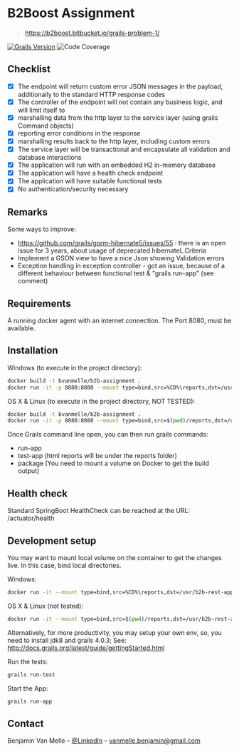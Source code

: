 # B2Boost Assignment 
> https://b2boost.bitbucket.io/grails-problem-1/

[![Grails Version][grails-image]][grails-url]
![Code Coverage][code-coverage]

## Checklist

- [X] The endpoint will return custom error JSON messages in the payload, additionally to the standard HTTP response codes
- [X] The controller of the endpoint will not contain any business logic, and will limit itself to
- [X] marshalling data from the http layer to the service layer (using grails Command objects)
- [x] reporting error conditions in the response
- [x] marshalling results back to the http layer, including custom errors
- [x] The service layer will be transactional and encapsulate all validation and database interactions
- [x] The application will run with an embedded H2 in-memory database
- [x] The application will have a health check endpoint
- [x] The application will have suitable functional tests
- [x] No authentication/security necessary

## Remarks
Some ways to improve:
- https://github.com/grails/gorm-hibernate5/issues/55 : there is an open issue for 3 years, about usage of deprecated hibernateL.Criteria
- Implement a GSON view to have a nice Json showing Validation errors
- Exception handling in exception controller - got an issue, because of a different behaviour between functional test & "grails run-app" (see comment)

## Requirements

A running docker agent with an internet connection. The Port 8080, must be available.

## Installation

Windows (to execute in the project directory):
```sh
docker build -t bvanmelle/b2b-assignment .
docker run -it -p 8080:8080 --mount type=bind,src=%CD%\reports,dst=/usr/b2b-rest-app/build/reports bvanmelle/b2b-assignment
```
OS X & Linux (to execute in the project directory, NOT TESTED):
```sh
docker build -t bvanmelle/b2b-assignment .
docker run -it -p 8080:8080 --mount type=bind,src=$(pwd)/reports,dst=/usr/b2b-rest-app/build/reports bvanmelle/b2b-assignment
```

Once Grails command line open, you can then run grails commands:
- run-app
- test-app (html reports will be under the reports folder)
- package (You need to mount a volume on Docker to get the build output)

## Health check

Standard SpringBoot HealthCheck can be reached at the URL: /actuator/health

## Development setup

You may want to mount local volume on the container to get the changes live. In this case, bind local directories.

Windows:
```sh
docker run -it --mount type=bind,src=%CD%\reports,dst=/usr/b2b-rest-app/build/reports --mount type=bind,src=%CD%\build.gradle,dst=/usr/b2b-rest-app/build.gradle --mount type=bind,src=%CD%\grails-app,dst=/usr/b2b-rest-app/grails-app --mount type=bind,src=%CD%\src,dst=/usr/b2b-rest-app/src -p 8080:8080 bvanmelle/b2b-assignment grails
```
OS X & Linux (not tested):
```sh
docker run -it --mount type=bind,src=$(pwd)/reports,dst=/usr/b2b-rest-app/build/reports --mount type=bind,src=$(pwd)/build.gradle,dst=/usr/b2b-rest-app/build.gradle --mount type=bind,src=$(pwd)/grails-app,dst=/usr/b2b-rest-app/grails-app --mount type=bind,src=$(pwd)/src,dst=/usr/b2b-rest-app/src -p 8080:8080 bvanmelle/b2b-assignment grails
```

Alternatively, for more productivity, you may setup your own env, so, you need to install jdk8 and grails 4.0.3; 
See: http://docs.grails.org/latest/guide/gettingStarted.html

Run the tests:
```sh
grails run-test
```
Start the App:
```sh
grails run-app
```

## Contact

Benjamin Van Melle – [@LinkedIn](https://www.linkedin.com/in/benjaminvm/) – vanmelle.benjamin@gmail.com

<!-- Markdown link & img dfn's -->
[grails-image]: https://img.shields.io/badge/Grails-4.0.3-green
[grails-url]: https://docs.grails.org/4.0.3/guide/single.html
[code-coverage]: https://img.shields.io/badge/Coverage-96%25-green